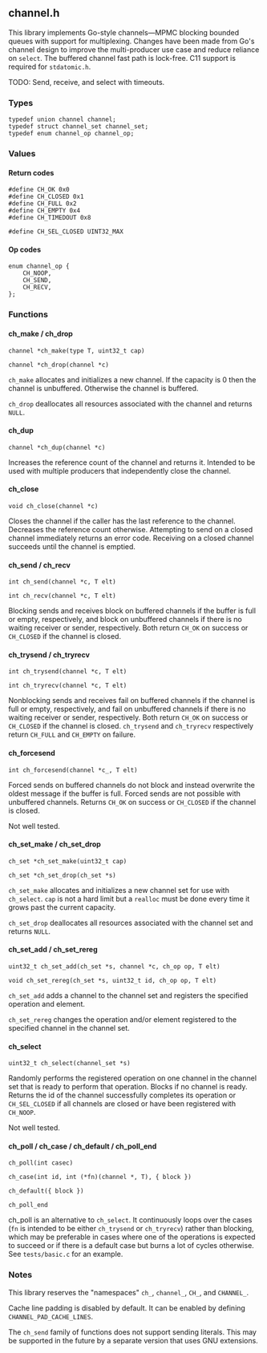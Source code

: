 ## channel.h
This library implements Go-style channels—MPMC blocking bounded queues with
support for multiplexing. Changes have been made from Go's channel design to
improve the multi-producer use case and reduce reliance on `select`. The
buffered channel fast path is lock-free. C11 support is required for
`stdatomic.h`.

TODO: Send, receive, and select with timeouts.

### Types
```
typedef union channel channel;
typedef struct channel_set channel_set;
typedef enum channel_op channel_op;
```

### Values
#### Return codes
```
#define CH_OK 0x0
#define CH_CLOSED 0x1
#define CH_FULL 0x2
#define CH_EMPTY 0x4
#define CH_TIMEDOUT 0x8

#define CH_SEL_CLOSED UINT32_MAX
```

#### Op codes
```
enum channel_op {
    CH_NOOP,
    CH_SEND,
    CH_RECV,
};
```

### Functions
#### ch_make / ch_drop
```
channel *ch_make(type T, uint32_t cap)

channel *ch_drop(channel *c)
```
`ch_make` allocates and initializes a new channel. If the capacity is 0 then
the channel is unbuffered. Otherwise the channel is buffered.

`ch_drop` deallocates all resources associated with the channel and returns
`NULL`.

#### ch_dup
```
channel *ch_dup(channel *c)
```
Increases the reference count of the channel and returns it. Intended to be
used with multiple producers that independently close the channel.

#### ch_close
```
void ch_close(channel *c)
```
Closes the channel if the caller has the last reference to the channel.
Decreases the reference count otherwise. Attempting to send on a closed channel
immediately returns an error code. Receiving on a closed channel succeeds until
the channel is emptied.

#### ch_send / ch_recv
```
int ch_send(channel *c, T elt)

int ch_recv(channel *c, T elt)
```
Blocking sends and receives block on buffered channels if the buffer is full or
empty, respectively, and block on unbuffered channels if there is no waiting
receiver or sender, respectively. Both return `CH_OK` on success or `CH_CLOSED`
if the channel is closed.

#### ch_trysend / ch_tryrecv
```
int ch_trysend(channel *c, T elt)

int ch_tryrecv(channel *c, T elt)
```
Nonblocking sends and receives fail on buffered channels if the channel is full
or empty, respectively, and fail on unbuffered channels if there is no waiting
receiver or sender, respectively. Both return `CH_OK` on success or `CH_CLOSED`
if the channel is closed. `ch_trysend` and `ch_tryrecv` respectively return
`CH_FULL` and `CH_EMPTY` on failure.

#### ch_forcesend
```
int ch_forcesend(channel *c_, T elt)
```
Forced sends on buffered channels do not block and instead overwrite the oldest
message if the buffer is full. Forced sends are not possible with unbuffered
channels. Returns `CH_OK` on success or `CH_CLOSED` if the channel is closed.

Not well tested.

#### ch_set_make / ch_set_drop
```
ch_set *ch_set_make(uint32_t cap)

ch_set *ch_set_drop(ch_set *s)
```
`ch_set_make` allocates and initializes a new channel set for use with
`ch_select`. `cap` is not a hard limit but a `realloc` must be done every time
it grows past the current capacity.

`ch_set_drop` deallocates all resources associated with the channel set and
returns `NULL`.

#### ch_set_add / ch_set_rereg
```
uint32_t ch_set_add(ch_set *s, channel *c, ch_op op, T elt)

void ch_set_rereg(ch_set *s, uint32_t id, ch_op op, T elt)
```
`ch_set_add` adds a channel to the channel set and registers the specified
operation and element.

`ch_set_rereg` changes the operation and/or element registered to the specified
channel in the channel set.

#### ch_select
```
uint32_t ch_select(channel_set *s)
```
Randomly performs the registered operation on one channel in the channel set
that is ready to perform that operation. Blocks if no channel is ready.
Returns the id of the channel successfully completes its operation or
`CH_SEL_CLOSED` if all channels are closed or have been registered with
`CH_NOOP`.

Not well tested.

#### ch_poll / ch_case / ch_default / ch_poll_end
```
ch_poll(int casec)

ch_case(int id, int (*fn)(channel *, T), { block })

ch_default({ block })

ch_poll_end
```
ch_poll is an alternative to `ch_select`. It continuously loops over the cases
(`fn` is intended to be either `ch_trysend` or `ch_tryrecv`) rather than
blocking, which may be preferable in cases where one of the operations is
expected to succeed or if there is a default case but burns a lot of cycles
otherwise. See `tests/basic.c` for an example.

### Notes
This library reserves the "namespaces" `ch_`, `channel_`, `CH_`, and
`CHANNEL_`.

Cache line padding is disabled by default. It can be enabled by defining
`CHANNEL_PAD_CACHE_LINES`.

The `ch_send` family of functions does not support sending literals. This may
be supported in the future by a separate version that uses GNU extensions.
